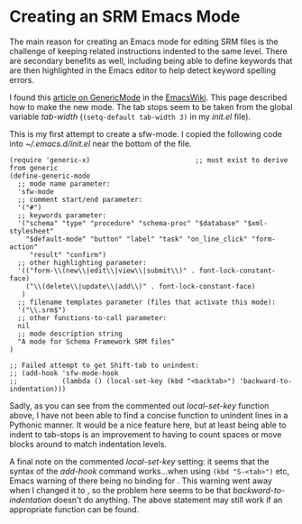 # Creating an SRM Emacs Mode

The main reason for creating an Emacs mode for editing SRM files is the
challenge of keeping related instructions indented to the same level.
There are secondary benefits as well, including being able to define keywords
that are then highlighted in the Emacs editor to help detect keyword spelling
errors.

I found this [article on GenericMode](https://www.emacswiki.org/emacs/GenericMode) in the [EmacsWiki](https://www.emacswiki.org/).  This page described how
to make the new mode.  The tab stops seem to be taken from the global variable
*tab-width* (`(setq-default tab-width 3)` in my *init.el* file).

This is my first attempt to create a sfw-mode.  I copied the following code
into *~/.emacs.d/init.el* near the bottom of the file.

~~~
(require 'generic-x)                          ;; must exist to derive from generic
(define-generic-mode
  ;; mode name parameter:
  'sfw-mode
  ;; comment start/end parameter:
  '("#")
  ;; keywords parameter:
  '("schema" "type" "procedure" "schema-proc" "$database" "$xml-stylesheet"
    "$default-mode" "button" "label" "task" "on_line_click" "form-action"
     "result" "confirm")
  ;; other highlighting parameter:
  '(("form-\\(new\\|edit\\|view\\|submit\\)" . font-lock-constant-face)
    ("\\(delete\\|update\\|add\\)" . font-lock-constant-face)
   )
  ;; filename templates parameter (files that activate this mode):
  '("\\.srm$")
  ;; other functions-to-call parameter:
  nil
  ;; mode description string
  "A mode for Schema Framework SRM files"
)

;; Failed attempt to get Shift-tab to unindent:
;; (add-hook 'sfw-mode-hook
;;           (lambda () (local-set-key (kbd "<backtab>") 'backward-to-indentation)))
~~~

Sadly, as you can see from the commented out *local-set-key* function above, I have not been able to
find a concise function to unindent lines in a Pythonic manner.  It would be a nice feature here, but
at least being able to indent to tab-stops is an improvement to having to count spaces or move blocks
around to match indentation levels.

A final note on the commented *local-set-key* setting: it seems that the syntax of the *add-hook*
command works...when using `(kbd "S-<tab>")` etc, Emacs warning of there being no binding for
*<backtab>*.  This warning went away when I changed it to *<backtab>*, so the problem here seems to
be that *backward-to-indentation* doesn't do anything.  The above statement may still work if an
appropriate function can be found.

